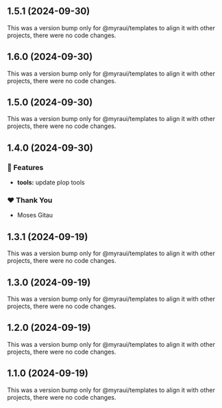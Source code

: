 ## 1.5.1 (2024-09-30)

This was a version bump only for @myraui/templates to align it with other projects, there were no code changes.

## 1.6.0 (2024-09-30)

This was a version bump only for @myraui/templates to align it with other projects, there were no code changes.

## 1.5.0 (2024-09-30)

This was a version bump only for @myraui/templates to align it with other projects, there were no code changes.

## 1.4.0 (2024-09-30)


### 🚀 Features

- **tools:** update plop tools


### ❤️  Thank You

- Moses Gitau

## 1.3.1 (2024-09-19)

This was a version bump only for @myraui/templates to align it with other projects, there were no code changes.

## 1.3.0 (2024-09-19)

This was a version bump only for @myraui/templates to align it with other projects, there were no code changes.

## 1.2.0 (2024-09-19)

This was a version bump only for @myraui/templates to align it with other projects, there were no code changes.

## 1.1.0 (2024-09-19)

This was a version bump only for @myraui/templates to align it with other projects, there were no code changes.